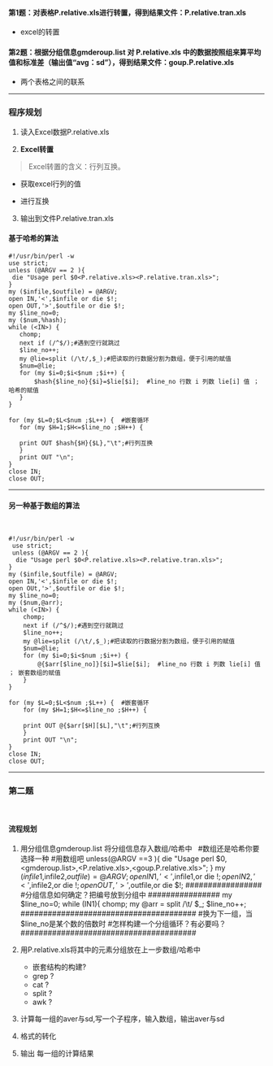 #### 第1题：对表格P.relative.xls进行转置，得到结果文件：P.relative.tran.xls
+ excel的转置
#### 第2题：根据分组信息gmderoup.list 对 P.relative.xls 中的数据按照组来算平均值和标准差（输出值“avg：sd”），得到结果文件：goup.P.relative.xls
+ 两个表格之间的联系
 
 ---
 
 ### 程序规划
 1. 读入Excel数据P.relative.xls
 
 2. **Excel转置**
 
 > Excel转置的含义：行列互换。
 
 + 获取excel行列的值
 
 + 进行互换
 
 3. 输出到文件P.relative.tran.xls
 
 
 #### 基于哈希的算法
 ```
 #!/usr/bin/perl -w
 use strict;
 unless (@ARGV == 2 ){
  die "Usage perl $0<P.relative.xls><P.relative.tran.xls>";
}
my ($infile,$outfile) = @ARGV;
open IN,'<',$infile or die $!;
open OUT,'>',$outfile or die $!;
my $line_no=0;
my ($num,%hash);
while (<IN>) {
	chomp;
	next if (/^$/);#遇到空行就跳过
	$line_no++;
	my @lie=split (/\t/,$_);#把读取的行数据分割为数组，便于引用的赋值
	$num=@lie;
	for (my $i=0;$i<$num ;$i++) {
		$hash{$line_no}{$i}=$lie[$i];  #line_no 行数 i 列数 lie[i] 值 ； 哈希的赋值
	}
}

for (my $L=0;$L<$num ;$L++) {  #嵌套循环
	for (my $H=1;$H<=$line_no ;$H++) {
		
	print OUT $hash{$H}{$L},"\t";#行列互换
	}
	print OUT "\n";
}
close IN;
close OUT;
```

---

#### 另一种基于数组的算法
 
```
#!/usr/bin/perl -w
 use strict;
 unless (@ARGV == 2 ){
  die "Usage perl $0<P.relative.xls><P.relative.tran.xls>";
}
my ($infile,$outfile) = @ARGV;
open IN,'<',$infile or die $!;
open OUt,'>',$outfile or die $!;
my $line_no=0;
my ($num,@arr);
while (<IN>) {
	chomp;
	next if (/^$/);#遇到空行就跳过
	$line_no++;
	my @lie=split (/\t/,$_);#把读取的行数据分割为数组，便于引用的赋值
	$num=@lie;
	for (my $i=0;$i<$num ;$i++) {
		@{$arr[$line_no]}[$i]=$lie[$i];  #line_no 行数 i 列数 lie[i] 值 ； 嵌套数组的赋值
	}
}

for (my $L=0;$L<$num ;$L++) {  #嵌套循环
	for (my $H=1;$H<=$line_no ;$H++) {
		
	print OUT @{$arr[$H][$L],"\t";#行列互换
	}
	print OUT "\n";
}
close IN;
close OUT;
```
---

### 第二题
 
#### 流程规划

1. 用分组信息gmderoup.list 将分组信息存入数组/哈希中   #数组还是哈希你要选择一种 #用数组吧
unless(@ARGV ==3 ){
	die "Usage perl $0,<gmderoup.list>,<P.relative.xls>,<goup.P.relative.xls>";
	}
my ($infile1,$infile2,$outfile) = @ARGV;
open IN1,'<',$infile1,or die $!;
open IN2,'<',$infile2,or die $!;
open OUT,'>',$outfile,or die $!;
#################
#分组信息如何确定？把编号放到分组中
################
my $line_no=0;
while (IN1){
	chomp;
	my @arr = split /\t/ $_;
	$line_no++;
	#######################################
	#换为下一组，当$line_no是某个数的倍数时
	#怎样构建一个分组循环？有必要吗？
	#######################################
	
	
2. 用P.relative.xls将其中的元素分组放在上一步数组/哈希中
	+ 嵌套结构的构建?
	+ grep ?
	+ cat ?
	+ split ?
	+ awk ?
	
3. 计算每一组的aver与sd,写一个子程序，输入数组，输出aver与sd
4. 格式的转化
5. 输出 每一组的计算结果


